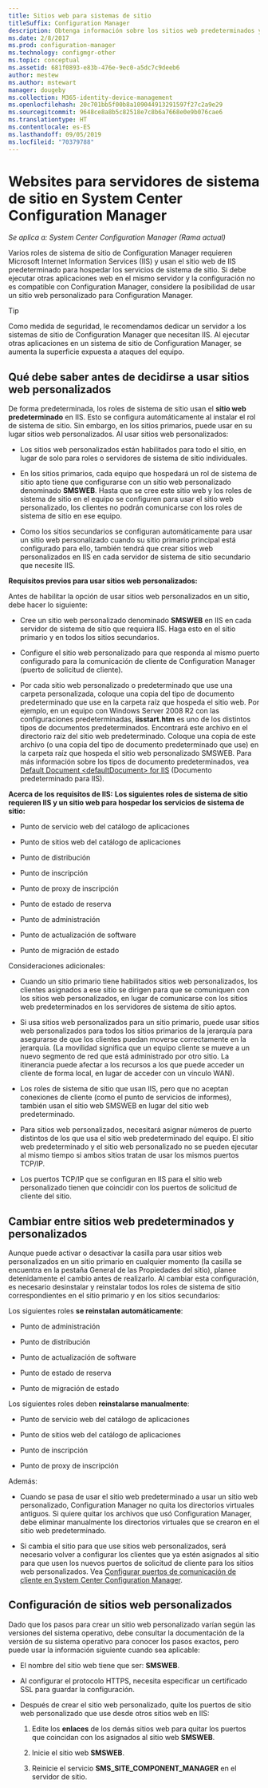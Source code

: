 ```yaml
---
title: Sitios web para sistemas de sitio
titleSuffix: Configuration Manager
description: Obtenga información sobre los sitios web predeterminados y personalizados para servidores de sistema de sitio en System Center Configuration Manager.
ms.date: 2/8/2017
ms.prod: configuration-manager
ms.technology: configmgr-other
ms.topic: conceptual
ms.assetid: 681f0893-e83b-476e-9ec0-a5dc7c9deeb6
author: mestew
ms.author: mstewart
manager: dougeby
ms.collection: M365-identity-device-management
ms.openlocfilehash: 20c701bb5f00b8a109044913291597f27c2a9e29
ms.sourcegitcommit: 9648ce8a8b5c82518e7c8b6a7668e0e9b076cae6
ms.translationtype: HT
ms.contentlocale: es-ES
ms.lasthandoff: 09/05/2019
ms.locfileid: "70379788"
---
```

# <a name="websites-for-site-system-servers-in-system-center-configuration-manager"></a>Websites para servidores de sistema de sitio en System Center Configuration Manager

*Se aplica a: System Center Configuration Manager (Rama actual)*

Varios roles de sistema de sitio de Configuration Manager requieren Microsoft Internet Information Services (IIS) y usan el sitio web de IIS predeterminado para hospedar los servicios de sistema de sitio. Si debe ejecutar otras aplicaciones web en el mismo servidor y la configuración no es compatible con Configuration Manager, considere la posibilidad de usar un sitio web personalizado para Configuration Manager.  

> [!TIP]  
>  Como medida de seguridad, le recomendamos dedicar un servidor a los sistemas de sitio de Configuration Manager que necesitan IIS. Al ejecutar otras aplicaciones en un sistema de sitio de Configuration Manager, se aumenta la superficie expuesta a ataques del equipo.  




##  <a name="BKMK_What2Know"></a> Qué debe saber antes de decidirse a usar sitios web personalizados  
 De forma predeterminada, los roles de sistema de sitio usan el **sitio web predeterminado** en IIS. Esto se configura automáticamente al instalar el rol de sistema de sitio. Sin embargo, en los sitios primarios, puede usar en su lugar sitios web personalizados. Al usar sitios web personalizados:  

-   Los sitios web personalizados están habilitados para todo el sitio, en lugar de solo para roles o servidores de sistema de sitio individuales.  

-   En los sitios primarios, cada equipo que hospedará un rol de sistema de sitio apto tiene que configurarse con un sitio web personalizado denominado **SMSWEB**. Hasta que se cree este sitio web y los roles de sistema de sitio en el equipo se configuren para usar el sitio web personalizado, los clientes no podrán comunicarse con los roles de sistema de sitio en ese equipo.  

-   Como los sitios secundarios se configuran automáticamente para usar un sitio web personalizado cuando su sitio primario principal está configurado para ello, también tendrá que crear sitios web personalizados en IIS en cada servidor de sistema de sitio secundario que necesite IIS.  


  **Requisitos previos para usar sitios web personalizados:**  

 Antes de habilitar la opción de usar sitios web personalizados en un sitio, debe hacer lo siguiente:  

-   Cree un sitio web personalizado denominado **SMSWEB** en IIS en cada servidor de sistema de sitio que requiera IIS. Haga esto en el sitio primario y en todos los sitios secundarios.  

-   Configure el sitio web personalizado para que responda al mismo puerto configurado para la comunicación de cliente de Configuration Manager (puerto de solicitud de cliente).  

-   Por cada sitio web personalizado o predeterminado que use una carpeta personalizada, coloque una copia del tipo de documento predeterminado que use en la carpeta raíz que hospeda el sitio web. Por ejemplo, en un equipo con Windows Server 2008 R2 con las configuraciones predeterminadas, **iisstart.htm** es uno de los distintos tipos de documentos predeterminados. Encontrará este archivo en el directorio raíz del sitio web predeterminado. Coloque una copia de este archivo (o una copia del tipo de documento predeterminado que use) en la carpeta raíz que hospeda el sitio web personalizado SMSWEB. Para más información sobre los tipos de documento predeterminados, vea [Default Document &lt;defaultDocument\> for IIS](https://www.iis.net/configreference/system.webserver/defaultdocument) (Documento predeterminado <defaultDocument> para IIS).  

**Acerca de los requisitos de IIS:** 
**Los siguientes roles de sistema de sitio requieren IIS y un sitio web para hospedar los servicios de sistema de sitio:**  

-   Punto de servicio web del catálogo de aplicaciones  

-   Punto de sitios web del catálogo de aplicaciones  

-   Punto de distribución  

-   Punto de inscripción  

-   Punto de proxy de inscripción  

-   Punto de estado de reserva  

-   Punto de administración  

-   Punto de actualización de software  

-   Punto de migración de estado  

Consideraciones adicionales:  

-   Cuando un sitio primario tiene habilitados sitios web personalizados, los clientes asignados a ese sitio se dirigen para que se comuniquen con los sitios web personalizados, en lugar de comunicarse con los sitios web predeterminados en los servidores de sistema de sitio aptos.  

-   Si usa sitios web personalizados para un sitio primario, puede usar sitios web personalizados para todos los sitios primarios de la jerarquía para asegurarse de que los clientes puedan moverse correctamente en la jerarquía. (La movilidad significa que un equipo cliente se mueve a un nuevo segmento de red que está administrado por otro sitio. La itinerancia puede afectar a los recursos a los que puede acceder un cliente de forma local, en lugar de acceder con un vínculo WAN).  

-   Los roles de sistema de sitio que usan IIS, pero que no aceptan conexiones de cliente (como el punto de servicios de informes), también usan el sitio web SMSWEB en lugar del sitio web predeterminado.  

-   Para sitios web personalizados, necesitará asignar números de puerto distintos de los que usa el sitio web predeterminado del equipo. El sitio web predeterminado y el sitio web personalizado no se pueden ejecutar al mismo tiempo si ambos sitios tratan de usar los mismos puertos TCP/IP.  

-   Los puertos TCP/IP que se configuran en IIS para el sitio web personalizado tienen que coincidir con los puertos de solicitud de cliente del sitio.  

## <a name="switch-between-default-and-custom-websites"></a>Cambiar entre sitios web predeterminados y personalizados  
Aunque puede activar o desactivar la casilla para usar sitios web personalizados en un sitio primario en cualquier momento (la casilla se encuentra en la pestaña General de las Propiedades del sitio), planee detenidamente el cambio antes de realizarlo. Al cambiar esta configuración, es necesario desinstalar y reinstalar todos los roles de sistema de sitio correspondientes en el sitio primario y en los sitios secundarios:  

Los siguientes roles **se reinstalan automáticamente**:  

-   Punto de administración  

-   Punto de distribución  

-   Punto de actualización de software  

-   Punto de estado de reserva  

-   Punto de migración de estado  

Los siguientes roles deben **reinstalarse manualmente**:  

-   Punto de servicio web del catálogo de aplicaciones  

-   Punto de sitios web del catálogo de aplicaciones  

-   Punto de inscripción  

-   Punto de proxy de inscripción  

Además:  

-   Cuando se pasa de usar el sitio web predeterminado a usar un sitio web personalizado, Configuration Manager no quita los directorios virtuales antiguos. Si quiere quitar los archivos que usó Configuration Manager, debe eliminar manualmente los directorios virtuales que se crearon en el sitio web predeterminado.  

-   Si cambia el sitio para que use sitios web personalizados, será necesario volver a configurar los clientes que ya estén asignados al sitio para que usen los nuevos puertos de solicitud de cliente para los sitios web personalizados. Vea [Configurar puertos de comunicación de cliente en System Center Configuration Manager](../../../core/clients/deploy/configure-client-communication-ports.md).  

## <a name="set-up-custom-websites"></a>Configuración de sitios web personalizados  
Dado que los pasos para crear un sitio web personalizado varían según las versiones del sistema operativo, debe consultar la documentación de la versión de su sistema operativo para conocer los pasos exactos, pero puede usar la información siguiente cuando sea aplicable:  

-   El nombre del sitio web tiene que ser: **SMSWEB**.  

-   Al configurar el protocolo HTTPS, necesita especificar un certificado SSL para guardar la configuración.  

-   Después de crear el sitio web personalizado, quite los puertos de sitio web personalizado que use desde otros sitios web en IIS:  

    1.  Edite los **enlaces** de los demás sitios web para quitar los puertos que coincidan con los asignados al sitio web **SMSWEB**.  

    2.  Inicie el sitio web **SMSWEB**.  

    3.  Reinicie el servicio **SMS_SITE_COMPONENT_MANAGER** en el servidor de sitio.  
